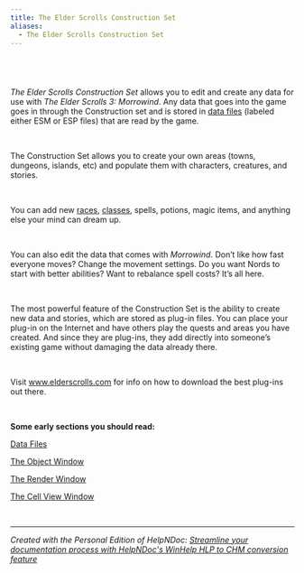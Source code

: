 ```yaml
---
title: The Elder Scrolls Construction Set
aliases:
  - The Elder Scrolls Construction Set
---
```

# 

&nbsp;

*The Elder Scrolls Construction Set* allows you to edit and create any data for use with *The Elder Scrolls 3: Morrowind*. Any data that goes into the game goes in through the Construction set and is stored in [data files](<DataFiles.md>) (labeled either ESM or ESP files) that are read by the game.

&nbsp;

The Construction Set allows you to create your own areas (towns, dungeons, islands, etc) and populate them with characters, creatures, and stories.

&nbsp;

You can add new [races](<Race.md>), [classes](<Class.md>), spells, potions, magic items, and anything else your mind can dream up.&nbsp;

&nbsp;

You can also edit the data that comes with *Morrowind*. Don’t like how fast everyone moves? Change the movement settings. Do you want Nords to start with better abilities? Want to rebalance spell costs? It’s all here.

&nbsp;

The most powerful feature of the Construction Set is the ability to create new data and stories, which are stored as plug-in files. You can place your plug-in on the Internet and have others play the quests and areas you have created. And since they are plug-ins, they add directly into someone’s existing game without damaging the data already there.

&nbsp;

Visit www.elderscrolls.com for info on how to download the best plug-ins out there.

&nbsp;

**Some early sections you should read:**

[Data Files](<DataFiles.md>)

[The Object Window](<ObjectWindow.md>)&nbsp;

[The Render Window](<RenderWindow.md>)

[The Cell View Window](<CellWindow.md>)

&nbsp;


***
_Created with the Personal Edition of HelpNDoc: [Streamline your documentation process with HelpNDoc's WinHelp HLP to CHM conversion feature](<https://www.helpndoc.com/step-by-step-guides/how-to-convert-a-hlp-winhelp-help-file-to-a-chm-html-help-help-file/>)_
